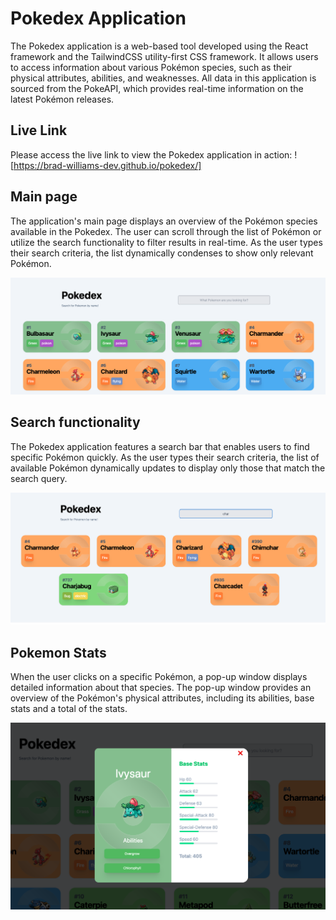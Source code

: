 # Pokedex Application

The Pokedex application is a web-based tool developed using the React framework and the TailwindCSS utility-first CSS framework. It allows users to access information about various Pokémon species, such as their physical attributes, abilities, and weaknesses. All data in this application is sourced from the PokeAPI, which provides real-time information on the latest Pokémon releases.

## Live Link

Please access the live link to view the Pokedex application in action: ![https://brad-williams-dev.github.io/pokedex/]

## Main page

The application's main page displays an overview of the Pokémon species available in the Pokedex. The user can scroll through the list of Pokémon or utilize the search functionality to filter results in real-time. As the user types their search criteria, the list dynamically condenses to show only relevant Pokémon.

![Main page](https://github.com/Brad-Williams-Dev/pokedex/blob/main/public/screenshots/Screenshot%202023-02-24%20at%2011.21.57%20AM.png?raw=true)

## Search functionality

The Pokedex application features a search bar that enables users to find specific Pokémon quickly. As the user types their search criteria, the list of available Pokémon dynamically updates to display only those that match the search query.

![Main page](https://github.com/Brad-Williams-Dev/pokedex/blob/main/public/screenshots/Screenshot%202023-02-24%20at%2011.22.19%20AM.png?raw=true)

## Pokemon Stats

When the user clicks on a specific Pokémon, a pop-up window displays detailed information about that species. The pop-up window provides an overview of the Pokémon's physical attributes, including its abilities, base stats and a total of the stats.

![Main page](https://github.com/Brad-Williams-Dev/pokedex/blob/main/public/screenshots/Screenshot%202023-02-24%20at%2011.22.32%20AM.png?raw=true)
